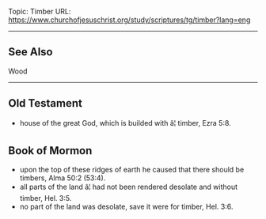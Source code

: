 Topic: Timber
URL: https://www.churchofjesuschrist.org/study/scriptures/tg/timber?lang=eng

---

## See Also

Wood

---

## Old Testament

- house of the great God, which is builded with â¦ timber, Ezra 5:8.

## Book of Mormon

- upon the top of these ridges of earth he caused that there should be timbers, Alma 50:2 (53:4).
- all parts of the land â¦ had not been rendered desolate and without timber, Hel. 3:5.
- no part of the land was desolate, save it were for timber, Hel. 3:6.

